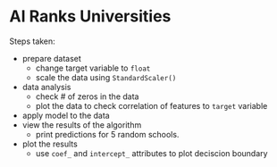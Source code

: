 # AI Ranks Universities

Steps taken:
* prepare dataset
    * change target variable to ```float```
    * scale the data using ```StandardScaler()```
* data analysis
    * check # of zeros in the data
    * plot the data to check correlation of features to ```target``` variable
* apply model to the data
* view the results of the algorithm
    * print predictions for 5 random schools.
* plot the results
	* use ```coef_``` and ```intercept_``` attributes to plot deciscion boundary
